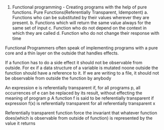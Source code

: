 1. Functional programming - Creating programs with the help of pure functions. 
 Pure Functions(Referentially Transparent, Idempotent) 
 a. Functions who can be substituted by their values wherever they are present.
  b. Functions which will return the same value always for the same set of input 
  c. Function who do not depend on the context in which they are called
  d. Function who do not change their response with time
  
  Functional Programmers often speak of implementing programs with a pure core and a thin layer on the outside that handles effects.
  
  If a function has to do a side effect it should not be observable from outside. For ex if a data structure of a variable is mutated noone outside the function should have a reference
  to it. If we are writing to a file, it should not be observable from outside the function by anybody
  
  
  
  
  An expression e is referentially transparent if, for all programs p, all occurrences of e can be replaced by its result, without effecting the meaning of program p
  A function f is said to be referentially transparent if expression f(x) is referentially transparent for all referentially transparent x
   
   
   Referentially transparent function force the invariant that whatever function does(which is observable from outside of function) is represented by the value it returns 